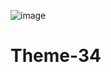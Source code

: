 ![image](https://github.com/user-attachments/assets/94103518-6f68-4fce-a80a-24f53052fa65)
# Theme-34
